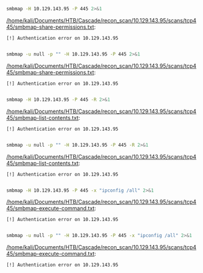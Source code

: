 ```bash
smbmap -H 10.129.143.95 -P 445 2>&1
```

[/home/kali/Documents/HTB/Cascade/recon_scan/10.129.143.95/scans/tcp445/smbmap-share-permissions.txt](file:///home/kali/Documents/HTB/Cascade/recon_scan/10.129.143.95/scans/tcp445/smbmap-share-permissions.txt):

```
[!] Authentication error on 10.129.143.95


```
```bash
smbmap -u null -p "" -H 10.129.143.95 -P 445 2>&1
```

[/home/kali/Documents/HTB/Cascade/recon_scan/10.129.143.95/scans/tcp445/smbmap-share-permissions.txt](file:///home/kali/Documents/HTB/Cascade/recon_scan/10.129.143.95/scans/tcp445/smbmap-share-permissions.txt):

```
[!] Authentication error on 10.129.143.95


```
```bash
smbmap -H 10.129.143.95 -P 445 -R 2>&1
```

[/home/kali/Documents/HTB/Cascade/recon_scan/10.129.143.95/scans/tcp445/smbmap-list-contents.txt](file:///home/kali/Documents/HTB/Cascade/recon_scan/10.129.143.95/scans/tcp445/smbmap-list-contents.txt):

```
[!] Authentication error on 10.129.143.95


```
```bash
smbmap -u null -p "" -H 10.129.143.95 -P 445 -R 2>&1
```

[/home/kali/Documents/HTB/Cascade/recon_scan/10.129.143.95/scans/tcp445/smbmap-list-contents.txt](file:///home/kali/Documents/HTB/Cascade/recon_scan/10.129.143.95/scans/tcp445/smbmap-list-contents.txt):

```
[!] Authentication error on 10.129.143.95


```
```bash
smbmap -H 10.129.143.95 -P 445 -x "ipconfig /all" 2>&1
```

[/home/kali/Documents/HTB/Cascade/recon_scan/10.129.143.95/scans/tcp445/smbmap-execute-command.txt](file:///home/kali/Documents/HTB/Cascade/recon_scan/10.129.143.95/scans/tcp445/smbmap-execute-command.txt):

```
[!] Authentication error on 10.129.143.95


```
```bash
smbmap -u null -p "" -H 10.129.143.95 -P 445 -x "ipconfig /all" 2>&1
```

[/home/kali/Documents/HTB/Cascade/recon_scan/10.129.143.95/scans/tcp445/smbmap-execute-command.txt](file:///home/kali/Documents/HTB/Cascade/recon_scan/10.129.143.95/scans/tcp445/smbmap-execute-command.txt):

```
[!] Authentication error on 10.129.143.95


```
